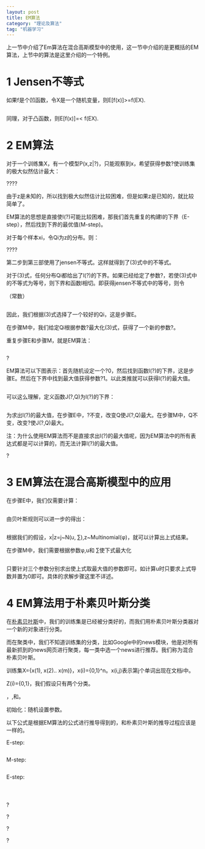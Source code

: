 ```yaml
---
layout: post
title: EM算法
category: "理论及算法"
tag: "机器学习"
---
```

<p>上一节中介绍了Em算法在混合高斯模型中的使用，这一节中介绍的是更概括的EM算法，上节中的算法是这里介绍的一个特例。
</p><h1>1 Jensen不等式
</h1><p>如果f是个凹函数，令X是一个随机变量，则E[f(x)]&gt;=f(EX).
</p><p><img src="http://www.codingart.info/wp-content/uploads/2012/11/103012_1312_EM11.png" alt=""/>
	</p><p>同理，对于凸函数，则E[f(x)]=&lt; f(EX).
</p><h1>2 EM算法
</h1><p>对于一个训练集X，有一个模型P(x,z|?)，只能观察到x，希望获得参数?使训练集的极大似然估计最大：
</p><p>????<img src="http://www.codingart.info/wp-content/uploads/2012/11/103012_1312_EM21.png" alt=""/>
	</p><p>由于z是未知的，所以找到极大似然估计比较困难，但是如果z是已知的，就比较简单了。
</p><p>EM算法的思想是直接使l(?)可能比较困难，那我们首先重复的构建l的下界（E-step），然后找到下界的最优值(M-step)。
</p><p>对于每个样本xi，令Qi为z的分布。则：
</p><p>????<img src="http://www.codingart.info/wp-content/uploads/2012/11/103012_1312_EM31.png" alt=""/>
	</p><p>第二步到第三部使用了jensen不等式。这样就得到了(3)式中的不等式。
</p><p>对于(3)式，任何分布Qi都给出了l(?)的下界。如果已经给定了参数?，若使(3)式中的不等式为等号，则下界和函数l相切。即获得jensen不等式中的等号，则令
</p><p><img src="http://www.codingart.info/wp-content/uploads/2012/11/103012_1312_EM41.png" alt=""/>（常数）
</p><p><img src="http://www.codingart.info/wp-content/uploads/2012/11/103012_1312_EM51.png" alt=""/>
	</p><p>因此，我们根据(3)式选择了一个较好的Qi，这是步骤E。
</p><p>在步骤M中，我们给定Qi根据参数?最大化(3)式，获得了一个新的参数?。
</p><p>重复步骤E和步骤M，就是EM算法：
</p><p><img src="http://www.codingart.info/wp-content/uploads/2012/11/103012_1312_EM61.png" alt=""/>
	</p><p>
?</p><p>EM算法可以下图表示：首先随机设定一个?0，然后找到函数l(?)的下界，这是步骤E。然后在下界中找到最大值获得参数?1。以此类推就可以获得l(?)的最大值。
</p><p><img src="http://www.codingart.info/wp-content/uploads/2012/11/103012_1312_EM71.png" alt=""/>
	</p><p>可以这么理解，定义函数J(?,Q)为l(?)的下界：
</p><p><img src="http://www.codingart.info/wp-content/uploads/2012/11/103012_1312_EM8.png" alt=""/>
	</p><p>为求出l(?)的最大值，在步骤E中，?不变，改变Q使J(?,Q)最大。在步骤M中，Q不变，改变?使J(?,Q)最大。
</p><p>注：为什么使用EM算法而不是直接求出l(?)的最大值呢，因为EM算法中的所有表达式都是可以计算的，而无法计算l(?)的最大值。
</p><p>
?</p><h1>3 EM算法在混合高斯模型中的应用
</h1><p>在步骤E中，我们仅需要计算：
</p><p><img src="http://www.codingart.info/wp-content/uploads/2012/11/103012_1312_EM9.png" alt=""/>
	</p><p>由贝叶斯规则可以进一步的得出：
</p><p><img src="http://www.codingart.info/wp-content/uploads/2012/11/103012_1312_EM10.png" alt=""/>
	</p><p>根据我们的假设，x|z=j~N(u, ∑),z~Multinomial(φ)，就可以计算出上式结果。
</p><p>在步骤M中，我们需要根据参数φ,u和 ∑使下式最大化
</p><p><img src="http://www.codingart.info/wp-content/uploads/2012/11/103012_1312_EM111.png" alt=""/>
	</p><p>只要针对三个参数分别求出使上式取最大值的参数即可。如计算u时只要求上式导数并置为0即可。具体的求解步骤这里不详述。
</p><h1>4 EM算法用于朴素贝叶斯分类
</h1><p>在<a href="http://www.codingart.info/index.php/generative-learning-algorithms/">朴素贝叶斯</a>中，我们的训练集是已经被分类好的，而我们用朴素贝叶斯分类器对一个新的对象进行分类。
</p><p>而在聚类中，我们不知道训练集的分类，比如Google中的news模块，他是对所有最新抓到的news网页进行聚类，每一类中选一个news进行推荐。我们称为混合朴素贝叶斯。
</p><p>训练集X={x(1), x(2).. x(m)}，x(i)={0,1}^n。x(i,j)表示第j个单词出现在文档i中。
</p><p>Z(i)={0,1}，我们假设只有两个分类。
</p><p><img src="http://www.codingart.info/wp-content/uploads/2012/11/103012_1312_EM12.png" alt=""/>，<img src="http://www.codingart.info/wp-content/uploads/2012/11/103012_1312_EM13.png" alt=""/>,<img src="http://www.codingart.info/wp-content/uploads/2012/11/103012_1312_EM14.png" alt=""/>和<img src="http://www.codingart.info/wp-content/uploads/2012/11/103012_1312_EM15.png" alt=""/>。
</p><p>初始化：随机设置参数。
</p><p>以下公式是根据EM算法的公式进行推导得到的，和朴素贝叶斯的推导过程应该是一样的。
</p><p>E-step:
</p><p><img src="http://www.codingart.info/wp-content/uploads/2012/11/103012_1312_EM16.png" alt=""/>
	</p><p>M-step:
</p><p><img src="http://www.codingart.info/wp-content/uploads/2012/11/103012_1312_EM17.png" alt=""/>
	</p><p>E-step:
</p><p><img src="http://www.codingart.info/wp-content/uploads/2012/11/103012_1312_EM18.png" alt=""/>
	</p><p><img src="http://www.codingart.info/wp-content/uploads/2012/11/103012_1312_EM19.png" alt=""/>
	</p><p><img src="http://www.codingart.info/wp-content/uploads/2012/11/103012_1312_EM20.png" alt=""/>
	</p><p>
?</p><p>
?</p><p>
?</p><p>
?</p>
